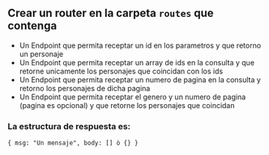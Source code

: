 ## Crear un router en la carpeta `routes` que contenga

-   Un Endpoint que permita receptar un id en los parametros y que retorno un personaje
-   Un Endpoint que permita receptar un array de ids en la consulta y que retorne unicamente los personajes que coincidan con los ids
-   Un Endpoint que permita receptar un numero de pagina en la consulta y retorno los personajes de dicha pagina
-   Un Endpoint que permita receptar el genero y un numero de pagina (pagina es opcional) y que retorne los personajes que coincidan

### La estructura de respuesta es:

`{ msg: "Un mensaje", body: [] ò {} }`
